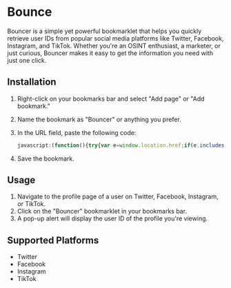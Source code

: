 # Bounce

Bouncer is a simple yet powerful bookmarklet that helps you quickly retrieve user IDs from popular social media platforms like Twitter, Facebook, Instagram, and TikTok. Whether you're an OSINT enthusiast, a marketer, or just curious, Bouncer makes it easy to get the information you need with just one click.

## Installation

1. Right-click on your bookmarks bar and select "Add page" or "Add bookmark."
2. Name the bookmark as "Bouncer" or anything you prefer.
3. In the URL field, paste the following code:

    ```javascript
    javascript:(function(){try{var e=window.location.href;if(e.includes("twitter.com")){var t=document.evaluate('//script[@type="application/ld+json"]',document.lastChild,null,XPathResult.ANY_TYPE,null).iterateNext().textContent,n=JSON.parse(t),i=n.author&&n.author.identifier;i?alert("Twitter User ID: "+i):alert("Identifier not found!")}else if(e.includes("facebook.com")){var o=document.documentElement.innerHTML,r=o.match(/"userID":"(\d+)"/);r&&r[1]?alert("Facebook User ID: "+r[1]):alert("User ID not found on this page.")}else if(e.includes("instagram.com")){var a=document.documentElement.innerHTML,r=a.match(/"userID":"(\d+)"/);r&&r[1]?alert("Instagram User ID: "+r[1]):alert("User ID not found on this page.")}else if(e.includes("tiktok.com")){var c=document.documentElement.innerHTML,r=c.match(/"user":{"id":"(\d+)"/);r&&r[1]?alert("TikTok User ID: "+r[1]):alert("User ID not found on this page.")}else alert("This bookmarklet only works on Twitter, Facebook, Instagram, or TikTok.")}catch(e){alert("Error fetching or processing data: "+e.message)}})();
    ```

4. Save the bookmark.

## Usage

1. Navigate to the profile page of a user on Twitter, Facebook, Instagram, or TikTok.
2. Click on the "Bouncer" bookmarklet in your bookmarks bar.
3. A pop-up alert will display the user ID of the profile you're viewing.

## Supported Platforms

- Twitter
- Facebook
- Instagram
- TikTok
